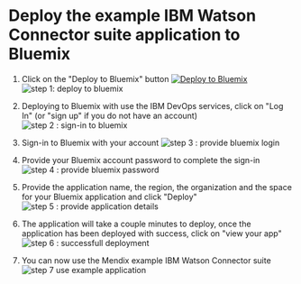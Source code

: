 # Deploy the example IBM Watson Connector suite application to Bluemix

1. Click on the "Deploy to Bluemix" button [![Deploy to Bluemix](https://bluemix.net/deploy/button.png)](https://bluemix.net/deploy?repository=https://github.com/mendix/IBM-Watson-Connector-Suite.git)
![step 1: deploy to bluemix](https://raw.githubusercontent.com/mendix/IBM-Watson-Connector-Suite/0f2e4ceccbb6d5aa07a4dade7812c7746942f4f7/documentation/images/deploy-example-1.png)

2. Deploying to Bluemix with use the IBM DevOps services, click on "Log In" (or "sign up" if you do not have an account)
![step 2 : sign-in to bluemix](https://raw.githubusercontent.com/mendix/IBM-Watson-Connector-Suite/0f2e4ceccbb6d5aa07a4dade7812c7746942f4f7/documentation/images/deploy-example-2.png)

3. Sign-in to Bluemix with your account
![step 3 : provide bluemix login](https://raw.githubusercontent.com/mendix/IBM-Watson-Connector-Suite/0f2e4ceccbb6d5aa07a4dade7812c7746942f4f7/documentation/images/deploy-example-3.png)

4. Provide your Bluemix account password to complete the sign-in
![step 4 : provide bluemix password](https://raw.githubusercontent.com/mendix/IBM-Watson-Connector-Suite/0f2e4ceccbb6d5aa07a4dade7812c7746942f4f7/documentation/images/deploy-example-4.png)

5. Provide the application name, the region, the organization and the space for your Bluemix application and click "Deploy"
![step 5 : provide application details](https://raw.githubusercontent.com/mendix/IBM-Watson-Connector-Suite/0f2e4ceccbb6d5aa07a4dade7812c7746942f4f7/documentation/images/deploy-example-5.png)

6. The application will take a couple minutes to deploy, once the application has been deployed with success, click on "view your app"
![step 6 : successfull deployment](https://raw.githubusercontent.com/mendix/IBM-Watson-Connector-Suite/0f2e4ceccbb6d5aa07a4dade7812c7746942f4f7/documentation/images/deploy-example-6.png)

7. You can now use the Mendix example IBM Watson Connector suite
![step 7 use example application](https://raw.githubusercontent.com/mendix/IBM-Watson-Connector-Suite/0f2e4ceccbb6d5aa07a4dade7812c7746942f4f7/documentation/images/deploy-example-7.png)
